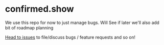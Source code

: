 # confirmed.show
We use this repo for now to just manage bugs. Will See if later we'll also add bit of roadmap planning

[Head to issues](https://github.com/rgb-monster/confirmed.show/issues) to file/discuss bugs / feature requests and so on!

